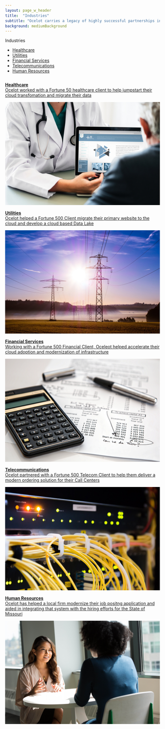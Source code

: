 ```yaml
---
layout: page_w_header
title:  "Industries"
subtitle: "Ocelot carries a legacy of highly successful partnerships in multiple industries"
background: mediumBackground
---
```


<div class="container with-padding">
  <div class="content">
    <div class="dashboard is-full-height">
    <!-- left panel -->
    <div class="dashboard-panel is-one-quarter">
      <aside class="menu">
        <p class="menu-label">
          Industries
        </p>
        <ul class="menu-list">
          <li><a href="#healthcare-section">Healthcare</a></li>
          <li><a href="#utilities-section">Utilities</a></li>
          <li><a href="#financial-section">Financial Services</a></li>
          <li><a href="#telecom-section">Telecommunications</a></li>
          <li><a href="#hr-section">Human Resources</a></li>
        </ul>
      </aside>
    </div>
    <!-- main section -->
    <div class="dashboard-main is-three-quarter is-scrollable">
      <section class="section">
        <div class="columns">
          <div class="column is-full">
            <a id="healthcare-section" href="/client-success/healthcare.html">
              <div class="box">
                <article class="media">
                  <div class="media-content">
                    <div class="content dark-text">
                      <p>
                        <strong>Healthcare</strong>
                        <br>
                        Ocelot worked with a Fortune 50 healthcare client to help jumpstart their cloud transfomation and migrate their data
                      </p>
                    </div>
                  </div>
                  <div class="media-right">
                    <div class="image is-200x200">
                      <img src="/assets/images/health_care_6x9.jpg" class="is-16by9" alt="Healthcare" />
                    </div>
                  </div>
                </article>
              </div>
            </a>
          </div>
        </div>
        <div class="columns">
          <div class="column is-full">
            <a id="utilities-section" href="/client-success/utilities.html">
              <div class="box">
                <article class="media">
                  <div class="media-content">
                    <div class="content dark-text">
                      <p>
                        <strong>Utilities</strong>
                        <br>
                        Ocelot helped a Fortune 500 Client migrate their primary website to the cloud and develop a cloud based Data Lake
                      </p>
                    </div>
                  </div>
                  <div class="media-right">
                    <div class="image is-200x200">
                      <img src="/assets/images/utilities2-6x9.jpg" class="is-16by9" alt="Utilities" />
                    </div>
                  </div>
                </article>
              </div>
            </a>
          </div>
        </div>
        <div class="columns">
          <div class="column is-full">
            <a id="financial-section" href="/client-success/financial_services.html">
              <div class="box">
                <article class="media">
                  <div class="media-content">
                    <div class="content dark-text">
                      <p>
                        <strong>Financial Services</strong>
                        <br>
                        Working with a Fortune 500 Financial Client, Oceleot helped accelerate their cloud adoption and modernization of infrastructure
                      </p>
                    </div>
                  </div>
                  <div class="media-right">
                    <div class="image is-200x200">
                      <img src="/assets/images/financials2-6x9.jpg" class="is-16by9" alt="Fin_services" />
                    </div>
                  </div>
                </article>
              </div>
            </a>
          </div>
        </div>
        <div class="columns">
          <div class="column is-full">
            <a id="telecom-section" href="/client-success/telecom.html">
              <div class="box">
                <article class="media">
                  <div class="media-content">
                    <div class="content dark-text">
                      <p>
                        <strong>Telecommunications</strong>
                        <br>
                        Ocelot partnered with a Fortune 500 Telecom Client to help them deliver a modern ordering solution for their Call Centers
                      </p>
                    </div>
                  </div>
                  <div class="media-right">
                    <div class="image is-200x200">
                      <img src="/assets/images/telecom-6x9.jpg" class="is-16by9" alt="Telecom" />
                    </div>
                  </div>
                </article>
              </div>
            </a>
          </div>
        </div>
        <div class="columns">
          <div class="column is-full">
            <a id="hr-section" href="/client-success/hr.html">
              <div class="box">
                <article class="media">
                  <div class="media-content">
                    <div class="content dark-text">
                      <p>
                        <strong>Human Resources</strong>
                        <br>
                        Ocelot has helped a local firm modernize their job positng application and aided in integrating that system with the hiring efforts for the State of Missouri
                      </p>
                    </div>
                  </div>
                  <div class="media-right">
                    <div class="image is-200x200">
                      <img src="/assets/images/hr.jpg" class="is-16by9" alt="HR" />
                    </div>
                  </div>
                </article>
              </div>
            </a>
          </div>
        </div>
      </section>
    </div>
  </div>
  </div>
</div>

